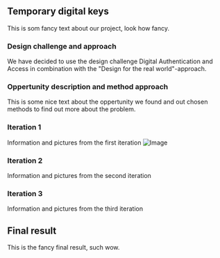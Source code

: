 ## Temporary digital keys

This is som fancy text about our project, look how fancy.

### Design challenge and approach

We have decided to use the design challenge Digital Authentication and Access in combination with the "Design for the real world"-approach.

### Oppertunity description and method approach

This is some nice text about the oppertunity we found and out chosen methods to find out more about the problem.

### Iteration 1
Information and pictures from the first iteration
![Image](https://github.com/Kitzing/TemporaryDigitalKeys/blob/master/Skärmavbild%202020-10-09%20kl.%2014.35.31.png)

### Iteration 2
Information and pictures from the second iteration

### Iteration 3
Information and pictures from the third iteration


## Final result

This is the fancy final result, such wow.

